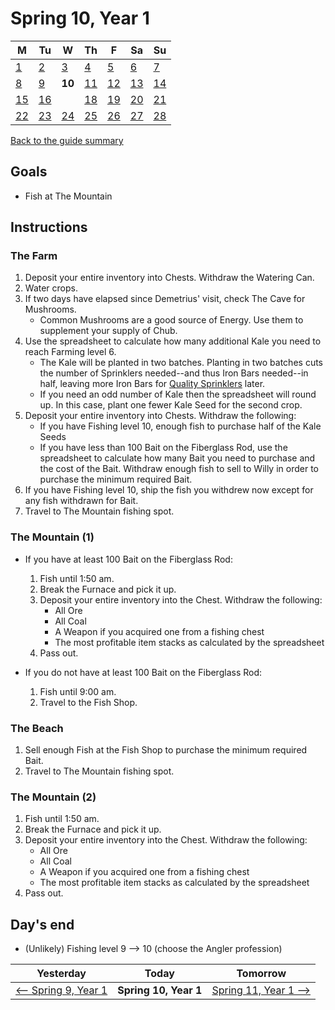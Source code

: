 # Spring 10, Year 1

| M                          | Tu                        | W                         | Th                        | F                         | Sa                        | Su                        |
| -------------------------- | ------------------------- | ------------------------- | ------------------------- |-------------------------- | ------------------------- | ------------------------- |
| [1](year-1-spring-1.md)    | [2](year-1-spring-2.md)   | [3](year-1-spring-3.md)   | [4](year-1-spring-4.md)   | [5](year-1-spring-5.md)   | [6](year-1-spring-6.md)   | [7](year-1-spring-7.md)   |
| [8](year-1-spring-8.md)    | [9](year-1-spring-9.md)   | **10**                    | [11](year-1-spring-11.md) | [12](year-1-spring-12.md) | [13](year-1-spring-13.md) | [14](year-1-spring-14.md) |
| [15](year-1-spring-15.md)  | [16](year-1-spring-16.md) |                           | [18](year-1-spring-18.md) | [19](year-1-spring-19.md) | [20](year-1-spring-20.md) | [21](year-1-spring-21.md) |
| [22](year-1-spring-22.md)  | [23](year-1-spring-23.md) | [24](year-1-spring-24.md) | [25](year-1-spring-25.md) | [26](year-1-spring-26.md) | [27](year-1-spring-27.md) | [28](year-1-spring-28.md) |

[Back to the guide summary](readme.md)

## Goals

- Fish at The Mountain

## Instructions

### The Farm

1. Deposit your entire inventory into Chests. Withdraw the Watering Can.
2. Water crops.
3. If two days have elapsed since Demetrius' visit, check The Cave for Mushrooms.
   - Common Mushrooms are a good source of Energy. Use them to supplement your supply of Chub.
4. Use the spreadsheet to calculate how many additional Kale you need to reach Farming level 6.
   - The Kale will be planted in two batches. Planting in two batches cuts the number of Sprinklers needed--and thus Iron Bars needed--in half, leaving more Iron Bars for [Quality Sprinklers](https://stardewvalleywiki.com/Quality_Sprinkler) later.
   - If you need an odd number of Kale then the spreadsheet will round up. In this case, plant one fewer Kale Seed for the second crop.
5. Deposit your entire inventory into Chests. Withdraw the following:
   - If you have Fishing level 10, enough fish to purchase half of the Kale Seeds
   - If you have less than 100 Bait on the Fiberglass Rod, use the spreadsheet to calculate how many Bait you need to purchase and the cost of the Bait. Withdraw enough fish to sell to Willy in order to purchase the minimum required Bait.
6. If you have Fishing level 10, ship the fish you withdrew now except for any fish withdrawn for Bait.
7. Travel to The Mountain fishing spot.

### The Mountain (1)

- If you have at least 100 Bait on the Fiberglass Rod:
  1. Fish until 1:50 am.
  2. Break the Furnace and pick it up.
  3. Deposit your entire inventory into the Chest. Withdraw the following:
     - All Ore
     - All Coal
     - A Weapon if you acquired one from a fishing chest
     - The most profitable item stacks as calculated by the spreadsheet
  4. Pass out.

- If you do not have at least 100 Bait on the Fiberglass Rod:
  1. Fish until 9:00 am.
  2. Travel to the Fish Shop.

### The Beach

1. Sell enough Fish at the Fish Shop to purchase the minimum required Bait.
2. Travel to The Mountain fishing spot.

### The Mountain (2)

1. Fish until 1:50 am.
2. Break the Furnace and pick it up.
3. Deposit your entire inventory into the Chest. Withdraw the following:
   - All Ore
   - All Coal
   - A Weapon if you acquired one from a fishing chest
   - The most profitable item stacks as calculated by the spreadsheet
4. Pass out.

## Day's end

- (Unlikely) Fishing level 9 ⟶ 10 (choose the Angler profession)

| Yesterday                                 | Today                 | Tomorrow                                    |
| ----------------------------------------- | --------------------- | ------------------------------------------- |
| [⟵ Spring 9, Year 1](year-1-spring-9.md) | **Spring 10, Year 1** | [Spring 11, Year 1 ⟶](year-1-spring-11.md) |
